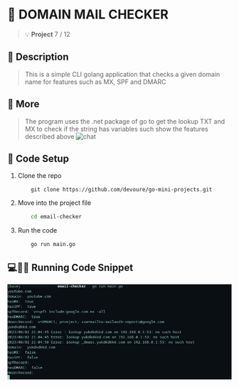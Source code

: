 # :e-mail: DOMAIN MAIL CHECKER
> :bulb: **Project** 7 / 12

## 💬 Description
> This is a simple CLI golang application that checks a given domain name for features such as MX, SPF and DMARC 
## 📜 More
> The program uses the .net package of go to get the lookup TXT and MX to check if the string has variables such show the features described above
![chat](./images/screenshots/chat.png)

## 🔧 Code Setup
   1. Clone the repo
        ```
            git clone https://github.com/devoure/go-mini-projects.git

        ```
   1. Move into the project file
        ```bash
            cd email-checker 

        ```

   1. Run the code
        ```bash
            go run main.go

        ```
## 💻🏃‍♂️ Running Code Snippet
![code](./images/run.png)





